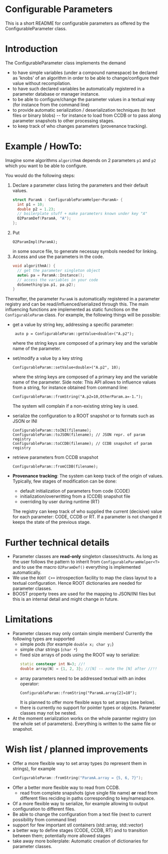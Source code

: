 # Configurable Parameters

This is a short README for configurable parameters as offered by 
the ConfigurableParameter class.

# Introduction

The ConfigurableParameter class implements the demand
* to have simple variables (under a compound namespace) be declared as 'knobs'
of an algorithm in order to be able to change/configure their value without recompilation.
* to have such declared variables be automatically registered in a parameter database or manager instance.
* to be able to configure/change the parameter values in a textual way (for instance from the command line)
* to provide automatic serialization / deserialization techniques (to text files or binary blobs) -- for instance to load from CCDB or to pass along parameter snapshots to other processing stages.
* to keep track of who changes parameters (provenance tracking). 

# Example / HowTo:

Imagine some algorithms `algorithmA` depends on 2 parameters `p1` and `p2` which you want to be able to configure.

You would do the following steps:
  1. Declare a parameter class listing the parameters and their default values.
     ```c++
     struct ParamA : ConfigurableParamHelper<ParamA> {
       int p1 = 10;
       double p2 = 1.23;
       // boilerplate stuff + make parameters known under key "A"
       O2ParamDef(ParamA, "A");
     };
     ```
  2. Put 
     ```
     O2ParamImpl(ParamA);
     ```
     in some source file, to generate necessay symbols needed for linking.
  3. Access and use the parameters in the code.
     ```c++
     void algorithmA() {
       // get the parameter singleton object
       auto& pa = ParamA::Instance();
       // access the variables in your code
       doSomething(pa.p1, pa.p2);
     }
     ```
    
Thereafter, the parameter `ParamA` is automatically registered in a parameter registry and can be read/influenced/serialized through this. The main influencing functions are implemented as static functions on the `ConfigurableParam` class. For example, the following things will be possible:
* get a value by string key, addressing a specific parameter:
  ```
   auto p = ConfigurableParam::getValue<double>("A.p2");
  ```
  where the string keys are composed of a primary key and the variable name of the parameter.
* set/modify a value by a key string
  ```
  ConfigurableParam::setValue<double>("A.p2", 10);
  ```
  where the string keys are composed of a primary key and the variable name of the parameter.
  Side note: This API allows to influence values from a string, for instance obtained from command line:
  ```
  ConfigurableParam::fromString("A.p2=10,OtherParam.a=-1.");
  ```
  The system will complain if a non-existing string key is used.
  
* serialize the configuration to a ROOT snapshot or to formats such as JSON or INI
  ```
  ConfigurableParam::toINI(filename);
  ConfigurableParam::toJSON(filename); // JSON repr. of param registry
  ConfigurableParam::toCCDB(filename); // CCDB snapshot of param registry
  ```
* retrieve parameters from CCDB snapshot
  ```
  ConfigurableParam::fromCCDB(filename);
  ```
* **Provenance tracking**: The system can keep track of the origin of values. Typically, few stages of modification can be done:
  - default initialization of parameters from code (CODE)
  - initialization/overwritting from a (CCDB) snapshot file
  - overriding by user during runtime (RT)

  The registry can keep track of who supplied the current (decisive) value for each parameter: CODE, CCDB or RT. If a parameter is not changed it keeps the state of the previous stage.
  
# Further technical details

* Parameter classes are **read-only** singleton classes/structs. As long as the user follows the pattern to inherit from `ConfigurableParamHelper<T>` and to use the macro `O2ParamDef()` everything is implemented automatically.
* We use the `ROOT C++` introspection facility to map the class layout to a textual configuration. Hence ROOT dictionaries are needed for parameter classes.
* BOOST property trees are used for the mapping to JSON/INI files but this is an internal detail and might change in future.

# Limitations

* Parameter classes may only contain simple members! Currently the following types are supported
    * simple pods (for example `double x; char y;`)
    * simple char strings (`char *`)
    * fixed size arrays of pods using the ROOT way to serialize:
       ```c++
       static constexpr int N=3; //!
       double array[N] = {1, 2, 3}; //[N] -- note the [N] after //!!
       ```
    * array parameters need to be addressed textual with an index operator:
      ```
      ConfigurableParam::fromString("ParamA.array[2]=10");
      ```
      It is planned to offer more flexible ways to set arrays (see below).
    * there is currently no support for pointer types or objects. Parameter classes may not be nested.
* At the moment serialization works on the whole paramter registry (on the whole set of parameters). Everything is written to the same file or snapshot.

# Wish list / planned improvements

* Offer a more flexible way to set array types (to represent them in strings), for example
  ```c++
  ConfigurableParam::fromString("ParamA.array = {5, 6, 7}");
  ```
* Offer a better more flexible way to read from CCDB.
  * read from complete snapshots (give single file name) **or** read from different files reciding in paths corresponding to key/namespace.
* Of a more flexible way to serialize, for example allowing to output configuration to different files.
* Be able to change the configuration from a text file (next to current possibility from command line)
* support for few important stl containers (std::array, std::vector)
* a better way to define stages (CODE, CCDB, RT) and to transition between them; potentially more allowed stages
* take away more boilerplate: Automatic creation of dictionaries for parameter classes.
